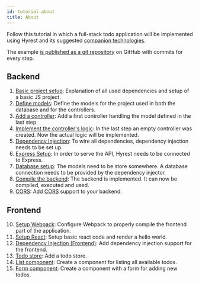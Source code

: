 ```yaml
---
id: tutorial-about
title: About
---
```


Follow this tutorial in which a full-stack todo application will be implemented using Hyrest and its suggested [companion technologies](introduction-companion-technologies).

The example [is published as a git repository](https://github.com/Prior99/hyrest-todo-example) on GitHub with commits for every step.

## Backend

1. [Basic project setup](tutorial-basic): Explanation of all used dependencies and setup of a basic JS project.
2. [Define models](tutorial-models): Define the models for the project used in both the database and for the controllers.
3. [Add a controller](tutorial-controller): Add a first controller handling the model defined in the last step.
4. [Implement the controller's logic](tutorial-controller-logic): In the last step an empty controller was created. Now the actual logic will be implemented.
5. [Dependency Injection](tutorial-dependency-injection): To wire all dependencies, dependency injection needs to be set up.
6. [Express Setup](tutorial-express-setup): In order to serve the API, Hyrest needs to be connected to Express.
7. [Database setup](tutorial-database-setup): The models need to be store somewhere. A database connection needs to be provided by the dependency injector.
8. [Compile the backend](tutorial-compile-backend): The backend is implemented. It can now be compiled, executed and used.
9. [CORS](tutorial-cors): Add [CORS](https://developer.mozilla.org/en-US/docs/Web/HTTP/CORS) support to your backend.

## Frontend

10. [Setup Webpack](tutorial-webpack): Configure Webpack to properly compile the frontend part of the application.
11. [Setup React](tutorial-react): Setup basic react code and render a hello world.
12. [Dependency Injection (Frontend)](tutorial-dependency-injection-frontend): Add dependency injection support for the frontend.
13. [Todo store](tutorial-todo-store): Add a todo store.
14. [List component](tutorial-list-component): Create a component for listing all available todos.
15. [Form component](tutorial-form-component): Create a component with a form for adding new todos.
